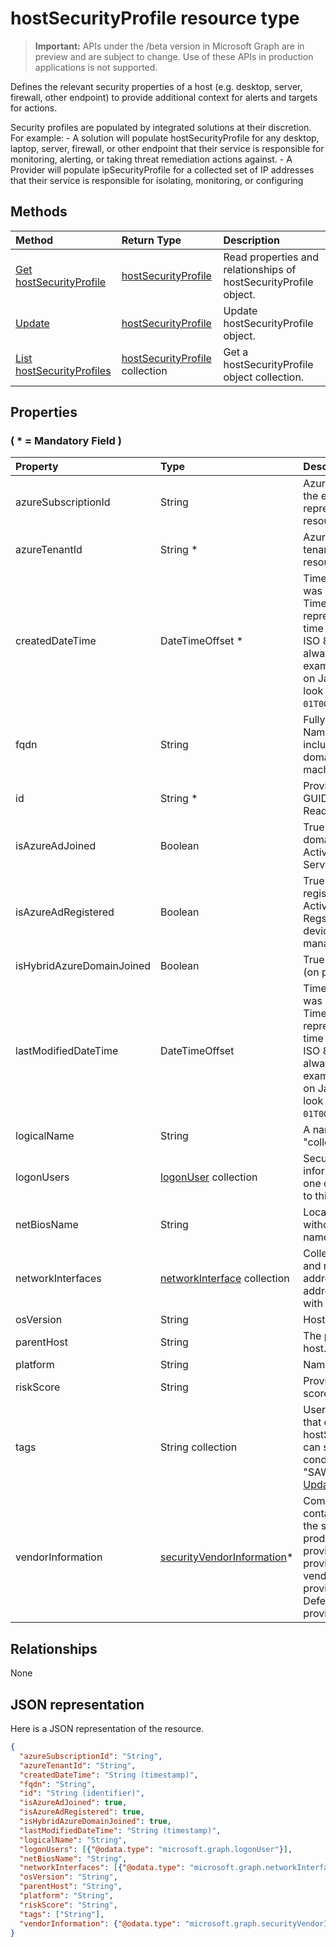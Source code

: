 # hostSecurityProfile resource type

 > **Important:** APIs under the /beta version in Microsoft Graph are in preview and are subject to change. Use of these APIs in production applications is not supported.

Defines the relevant security properties of a host (e.g. desktop, server, firewall, other endpoint) to provide additional context for alerts and targets for actions.

 Security profiles are populated by integrated solutions at their discretion.<br/> For example: - A solution will populate hostSecurityProfile for any desktop, laptop, server, firewall, or other endpoint that their service is responsible for monitoring, alerting, or taking threat remediation actions against. - A Provider will populate ipSecurityProfile for a collected set of IP addresses that their service is responsible for isolating, monitoring, or configuring

## Methods

| Method   | Return Type |Description|
|:---------------|:--------|:----------|
|[Get hostSecurityProfile](../api/hostsecurityprofile_get.md) | [hostSecurityProfile](hostsecurityprofile.md) |Read properties and relationships of hostSecurityProfile object.|
|[Update](../api/hostsecurityprofile_update.md) | [hostSecurityProfile](hostsecurityprofile.md)|Update hostSecurityProfile object. |
|[List hostSecurityProfiles](../api/hostsecurityprofile_list.md) |[hostSecurityProfile](hostsecurityprofile.md) collection| Get a hostSecurityProfile object collection.|

## Properties

### ( \* = Mandatory Field )

| Property   | Type |Description|
|:---------------|:--------|:----------|
|azureSubscriptionId|String|Azure subscription ID of the entity, if this entity represents an Azure resource.|
|azureTenantId|String *|Azure Active Directory tenant ID of this resource.|
|createdDateTime|DateTimeOffset *|Time at which the alert was created. The Timestamp type represents date and time information using ISO 8601 format and is always in UTC time. For example, midnight UTC on Jan 1, 2014 would look like this: `'2014-01-01T00:00:00Z'`.|
|fqdn|String|Fully Qualified Domain Name - Hostname including the DNS domain name (e.g. machine.company.com).|
|id|String *|Provider-generated GUID/unique identifier. Read-only.|
|isAzureAdJoined|Boolean|True if the host is domain joined to Azure Active Directory Domain Services.|
|isAzureAdRegistered|Boolean|True if the host registered with Azure Active Directory Device Regsitration (e.g. BYOD devices - i.e. is not fully managed by enterprise).|
|isHybridAzureDomainJoined|Boolean|True if the host domain (on premise AD) joined.
|lastModifiedDateTime|DateTimeOffset|Time at which the alert was last modified. The Timestamp type represents date and time information using ISO 8601 format and is always in UTC time. For example, midnight UTC on Jan 1, 2014 would look like this: `'2014-01-01T00:00:00Z'`.|
|logicalName|String|A name for the host "collection".|
|logonUsers|[logonUser](logonuser.md) collection|Security-related stateful information pertaining to one or more user logons to this host.|
|netBiosName|String|Local hostname - i.e. without the DNS domain name.|
|networkInterfaces|[networkInterface](networkinterface.md) collection|Collection of the NICs and related data (IP addresses and MAC address) associated with each NIC.|
|osVersion|String|Host OS version.|
|parentHost|String|The parent host of this host.  Can be null.|
|platform|String|Name of the Host OS.|
|riskScore|String|Provider-calculated risk score of the host.|
|tags|String collection|User-definable labels that can be applied to an hostSecurityProfile and can serve as filter conditions (e.g. "HVA", "SAW", etc.) ([Supports Update](../api/hostsecurityprofile_update.md)).|
|vendorInformation|[securityVendorInformation](securityvendorinformation.md)*|Complex Type containing details about the security product/service vendor, provider, and sub-provider (e.g. vendor=Microsoft; provider=Windows Defender ATP; sub-provider=AppLocker).|

## Relationships

None

## JSON representation

Here is a JSON representation of the resource.

<!-- {
  "blockType": "resource",
  "optionalProperties": [

  ],
  "@odata.type": "microsoft.graph.hostSecurityProfile"
}-->

```json
{
  "azureSubscriptionId": "String",
  "azureTenantId": "String",
  "createdDateTime": "String (timestamp)",
  "fqdn": "String",
  "id": "String (identifier)",
  "isAzureAdJoined": true,
  "isAzureAdRegistered": true,
  "isHybridAzureDomainJoined": true,
  "lastModifiedDateTime": "String (timestamp)",
  "logicalName": "String",
  "logonUsers": [{"@odata.type": "microsoft.graph.logonUser"}],
  "netBiosName": "String",
  "networkInterfaces": [{"@odata.type": "microsoft.graph.networkInterface"}],
  "osVersion": "String",
  "parentHost": "String",
  "platform": "String",
  "riskScore": "String",
  "tags": ["String"],
  "vendorInformation": {"@odata.type": "microsoft.graph.securityVendorInformation"}
}

```

<!-- uuid: 8fcb5dbc-d5aa-4681-8e31-b001d5168d79
2015-10-25 14:57:30 UTC -->
<!-- {
  "type": "#page.annotation",
  "description": "hostSecurityProfile resource",
  "keywords": "",
  "section": "documentation",
  "tocPath": ""
}-->